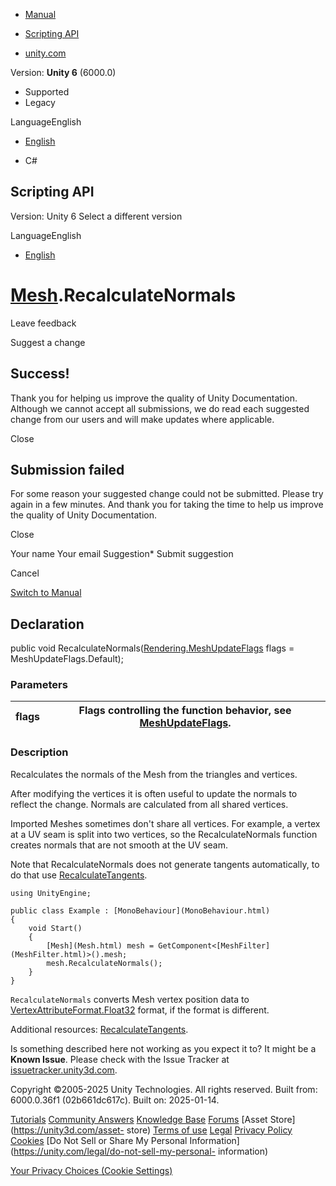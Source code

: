 [ ]()

  * [Manual](../Manual/index.html)
  * [Scripting API](../ScriptReference/index.html)

  * [unity.com](https://unity.com/)

Version: **Unity 6** (6000.0)

  * Supported
  * Legacy

LanguageEnglish

  * [English]()

  * C#

[ ](https://docs.unity3d.com)

## Scripting API

Version: Unity 6 Select a different version

LanguageEnglish

  * [English]()

#  [Mesh](Mesh.html).RecalculateNormals

Leave feedback

Suggest a change

## Success!

Thank you for helping us improve the quality of Unity Documentation. Although
we cannot accept all submissions, we do read each suggested change from our
users and will make updates where applicable.

Close

## Submission failed

For some reason your suggested change could not be submitted. Please <a>try
again</a> in a few minutes. And thank you for taking the time to help us
improve the quality of Unity Documentation.

Close

Your name Your email Suggestion* Submit suggestion

Cancel

[Switch to Manual](../Manual/class-Mesh.html "Go to Mesh Component in the
Manual")

## Declaration

public void
RecalculateNormals([Rendering.MeshUpdateFlags](Rendering.MeshUpdateFlags.html)
flags = MeshUpdateFlags.Default);

### Parameters

flags | Flags controlling the function behavior, see [MeshUpdateFlags](Rendering.MeshUpdateFlags.html).  
---|---  
  
### Description

Recalculates the normals of the Mesh from the triangles and vertices.

After modifying the vertices it is often useful to update the normals to
reflect the change. Normals are calculated from all shared vertices.  
  
Imported Meshes sometimes don't share all vertices. For example, a vertex at a
UV seam is split into two vertices, so the RecalculateNormals function creates
normals that are not smooth at the UV seam.  
  
Note that RecalculateNormals does not generate tangents automatically, to do
that use [RecalculateTangents](Mesh.RecalculateTangents.html).

    
    
    using UnityEngine;  
      
    public class Example : [MonoBehaviour](MonoBehaviour.html)
    {
        void Start()
        {
            [Mesh](Mesh.html) mesh = GetComponent<[MeshFilter](MeshFilter.html)>().mesh;
            mesh.RecalculateNormals();
        }
    }
    

`RecalculateNormals` converts Mesh vertex position data to
[VertexAttributeFormat.Float32](Rendering.VertexAttributeFormat.Float32.html)
format, if the format is different.  
  
Additional resources: [RecalculateTangents](Mesh.RecalculateTangents.html).

Is something described here not working as you expect it to? It might be a
**Known Issue**. Please check with the Issue Tracker at
[issuetracker.unity3d.com](https://issuetracker.unity3d.com).

Copyright ©2005-2025 Unity Technologies. All rights reserved. Built from:
6000.0.36f1 (02b661dc617c). Built on: 2025-01-14.

[Tutorials](https://unity3d.com/learn) [Community
Answers](https://answers.unity3d.com) [Knowledge
Base](https://support.unity3d.com/hc/en-us)
[Forums](https://forum.unity3d.com) [Asset Store](https://unity3d.com/asset-
store) [Terms of use](https://docs.unity3d.com/Manual/TermsOfUse.html)
[Legal](https://unity.com/legal) [Privacy
Policy](https://unity.com/legal/privacy-policy)
[Cookies](https://unity.com/legal/cookie-policy) [Do Not Sell or Share My
Personal Information](https://unity.com/legal/do-not-sell-my-personal-
information)

[Your Privacy Choices (Cookie Settings)](javascript:void\(0\);)

